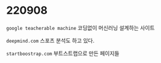 # 220908

`google teacherable machine` 코딩없이 머신러닝 설계하는 사이트

`deepmind.com` 스포츠 분석도 하고 있다.

`startboostrap.com` 부트스트랩으로 만든 페이지들